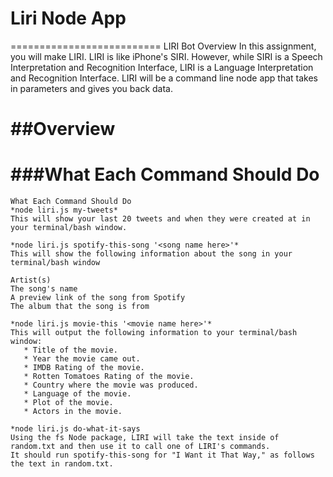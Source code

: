 # Liri Node App
==========================
LIRI Bot Overview In this assignment, you will make LIRI. LIRI is like iPhone's SIRI. However, while SIRI is a Speech Interpretation and Recognition Interface, LIRI is a Language Interpretation and Recognition Interface. LIRI will be a command line node app that takes in parameters and gives you back data.

##Overview
===================================
###What Each Command Should Do
===================================
```
What Each Command Should Do
*node liri.js my-tweets*
This will show your last 20 tweets and when they were created at in your terminal/bash window.

*node liri.js spotify-this-song '<song name here>'*
This will show the following information about the song in your terminal/bash window

Artist(s)
The song's name
A preview link of the song from Spotify
The album that the song is from

*node liri.js movie-this '<movie name here>'*
This will output the following information to your terminal/bash window:
   * Title of the movie.
   * Year the movie came out.
   * IMDB Rating of the movie.
   * Rotten Tomatoes Rating of the movie.
   * Country where the movie was produced.
   * Language of the movie.
   * Plot of the movie.
   * Actors in the movie.

*node liri.js do-what-it-says
Using the fs Node package, LIRI will take the text inside of random.txt and then use it to call one of LIRI's commands.
It should run spotify-this-song for "I Want it That Way," as follows the text in random.txt.
```
